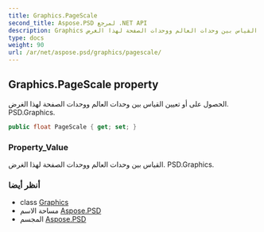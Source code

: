 ```yaml
---
title: Graphics.PageScale
second_title: Aspose.PSD لمرجع .NET API
description: Graphics ملكية. الحصول على أو تعيين القياس بين وحدات العالم ووحدات الصفحة لهذا الغرض. PSD.Graphics.
type: docs
weight: 90
url: /ar/net/aspose.psd/graphics/pagescale/
---
```

## Graphics.PageScale property

الحصول على أو تعيين القياس بين وحدات العالم ووحدات الصفحة لهذا الغرض. PSD.Graphics.

```csharp
public float PageScale { get; set; }
```

### Property_Value

القياس بين وحدات العالم ووحدات الصفحة لهذا الغرض. PSD.Graphics.

### أنظر أيضا

* class [Graphics](../)
* مساحة الاسم [Aspose.PSD](../../graphics/)
* المجسم [Aspose.PSD](../../../)


